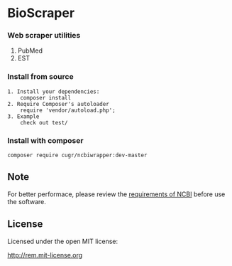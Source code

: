 # BioScraper
### Web scraper utilities
1. PubMed
2. EST

### Install from source
	1. Install your dependencies:
		composer install
	2. Require Composer's autoloader
		require 'vendor/autoload.php';
	3. Example
		check out test/

### Install with composer
	composer require cugr/ncbiwrapper:dev-master


## Note
For better performace, please review the [requirements of NCBI](https://www.ncbi.nlm.nih.gov/books/NBK25497/#chapter2.Introduction) before use the software.
## License

Licensed under the open MIT license:

http://rem.mit-license.org
